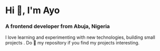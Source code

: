 <h1 align="left">Hi 👋, I'm Ayo</h1>
<h3 align="left">A frontend developer from Abuja, Nigeria</h3>

I love learning and experimenting with new technologies, building small projects . Do 🌟 my repository if you find my projects interesting.


